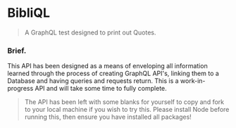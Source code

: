 BibliQL
=======

> A GraphQL test designed to print out Quotes.

### Brief.

This API has been designed as a means of enveloping all information learned through the process of creating GraphQL API's, linking them to a Database and having queries and requests return. This is a work-in-progress API and will take some time to fully complete.

> The API has been left with some blanks for yourself to copy and fork to your local machine if you wish to try this.
> Please install Node before running this, then ensure you have installed all packages!